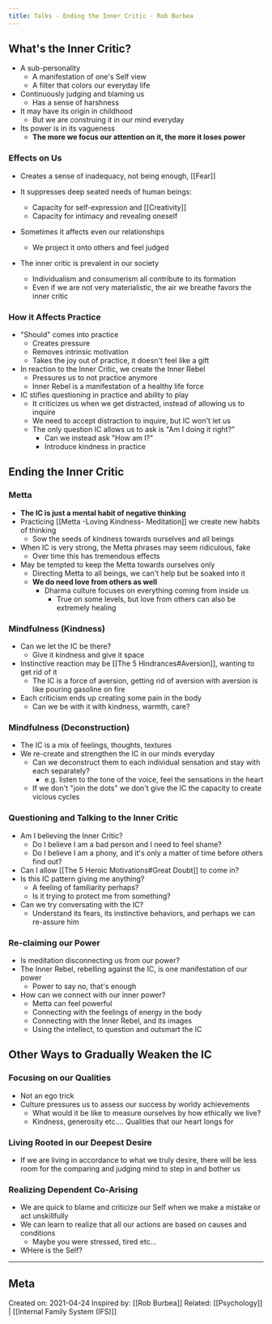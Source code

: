 ```yaml
---
title: Talks - Ending the Inner Critic - Rob Burbea
---
```

## What's the Inner Critic?
- A sub-personality
	- A manifestation of one's Self view
	- A filter that colors our everyday life
- Continuously judging and blaming us
	- Has a sense of harshness
- It may have its origin in childhood
	- But we are construing it in our mind everyday
- Its power is in its vagueness
	- **The more we focus our attention on it, the more it loses power**

### Effects on Us
- Creates a sense of inadequacy, not being enough, [[Fear]]
- It suppresses deep seated needs of human beings:
	- Capacity for self-expression and [[Creativity]]
	- Capacity for intimacy and revealing oneself
- Sometimes it affects even our relationships
	- We project it onto others and feel judged

- The inner critic is prevalent in our society
	- Individualism and consumerism all contribute to its formation
	- Even if we are not very materialistic, the air we breathe favors the inner critic

### How it Affects Practice
- "Should" comes into practice
	- Creates pressure
	- Removes intrinsic motivation
	- Takes the joy out of practice, it doesn't feel like a gift
- In reaction to the Inner Critic, we create the Inner Rebel
	- Pressures us to not practice anymore
	- Inner Rebel is a manifestation of a healthy life force
- IC stifles questioning in practice and ability to play
	- It criticizes us when we get distracted, instead of allowing us to inquire
	- We need to accept distraction to inquire, but IC won't let us
	- The only question IC allows us to ask is "Am I doing it right?"
		- Can we instead ask "How am I?"
		- Introduce kindness in practice

## Ending the Inner Critic

### Metta
- **The IC is just a mental habit of negative thinking**
- Practicing [[Metta -Loving Kindness- Meditation]] we create new habits of thinking
	- Sow the seeds of kindness towards ourselves and all beings
- When IC is very strong, the Metta phrases may seem ridiculous, fake
	- Over time this has tremendous effects
- May be tempted to keep the Metta towards ourselves only
	- Directing Metta to all beings, we can't help but be soaked into it
	- **We do need love from others as well**
		- Dharma culture focuses on everything coming from inside us
			- True on some levels, but love from others can also be extremely healing

### Mindfulness (Kindness)
- Can we let the IC be there?
	- Give it kindness and give it space
- Instinctive reaction may be [[The 5 Hindrances#Aversion]], wanting to get rid of it
	- The IC is a force of aversion, getting rid of aversion with aversion is like pouring gasoline on fire
- Each criticism ends up creating some pain in the body
	- Can we be with it with kindness, warmth, care?

### Mindfulness (Deconstruction)
- The IC is a mix of feelings, thoughts, textures
- We re-create and strengthen the IC in our minds everyday
	- Can we deconstruct them to each individual sensation and stay with each separately?
		- e.g. listen to the tone of the voice, feel the sensations in the heart
	- If we don't "join the dots" we don't give the IC the capacity to create vicious cycles


### Questioning and Talking to the Inner Critic
- Am I believing the Inner Critic?
	- Do I believe I am a bad person and I need to feel shame?
	- Do I believe I am a phony, and it's only a matter of time before others find out?
- Can I allow [[The 5 Heroic Motivations#Great Doubt]] to come in?
- Is this IC pattern giving me anything?
	- A feeling of familiarity perhaps?
	- Is it trying to protect me from something?
- Can we try conversating with the IC?
	- Understand its fears, its instinctive behaviors, and perhaps we can re-assure him

### Re-claiming our Power
- Is meditation disconnecting us from our power?
- The Inner Rebel, rebelling against the IC, is one manifestation of our power
	- Power to say no, that's enough
- How can we connect with our inner power?
	- Metta can feel powerful
	- Connecting with the feelings of energy in the body
	- Connecting with the Inner Rebel, and its images
	- Using the intellect, to question and outsmart the IC

## Other Ways to Gradually Weaken the IC 
### Focusing on our Qualities
- Not an ego trick
- Culture pressures us to assess our success by worldy achievements
	- What would it be like to measure ourselves by how ethically we live? 
	- Kindness, generosity etc.... Qualities that our heart longs for

### Living Rooted in our Deepest Desire
- If we are living in accordance to what we truly desire, there will be less room for the comparing and judging mind to step in and bother us

### Realizing Dependent Co-Arising
- We are quick to blame and criticize our Self when we make a mistake or act unskillfully
- We can learn to realize that all our actions are based on causes and conditions
	- Maybe you were stressed, tired etc...
- WHere is the Self?

-------------------
## Meta
Created on: 2021-04-24
Inspired by: [[Rob Burbea]]
Related: [[Psychology]] | [[Internal Family System (IFS)]]